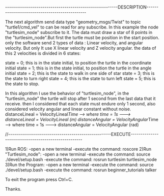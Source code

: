 ---------------------------------------------------------DESCRIPTION-----------------------------------------------

The next algorithm send data type "geometry_msgs/Twist" to topic "turtle1/cmd_vel" to can be read for any subscribe.
In this example the node "turtlesim_node"  subscribe to it.
The data must draw a star of 8 points in the "turtlesim_node".But first the turtle must be position in the start position.
only the software send 2 types of data : Linear velocity, and angular velocity. But   only It use X linear velocity and Z velocity angular.
the data of this 2 velocities is divided in 6 states:

state = 0; this is in the state initial, to position the turtle in the coordinate initial
state = 1; this is in the state initial, to position the turtle in the angle initial
state = 2; this is the state to walk in one side of star
state = 3; this is the state to turn right
state = 4; this is the state to turn left
state = 5; this is the state to stop.


In this algorithm I use the behavior of "turtlesim_node", in the "turtlesim_node" the turtle will stop after 1 second from the last data that it receive.
then I considered that each state must endure only 1 second, also considered velocity angular and linear constant without noise.
distanceLineal = VelocityLineal*Time  --> where time = 1s ---> distanceLineal = VelocityLineal (m)
distanceAngular = VelocityAngular*Time  --> where time = 1s ---> distanceAngular = VelocityAngular (rad)

//----------------------------------------------------EXECUTE-----------------------------------------------------

1)Run ROS:
	-open a new terminal
	-execute the command: roscore
2)Run "Turtlesim_node":
	-open a new terminal
	-execute the command: source ./devel/setup.bash
	-execute the command: rosrun turtlesim turtlesim_node
3)Run the Program:
	-open a new terminal
	-execute the command: source ./devel/setup.bash
	-execute the command: rosrun beginner_tutorials talker

To exit the program press Ctrl+C.

Thanks.
	

